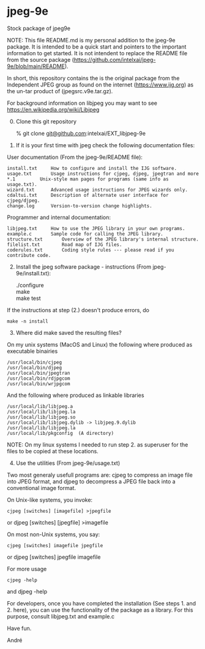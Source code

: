 # jpeg-9e
Stock package of jpeg9e

NOTE: This file README.md is my personal addition to the jpeg-9e package. 
It is intended to be a quick start and pointers to the important information to get started. 
It is not intendent to replace the README file from the source package (https://github.com/intelxai/jpeg-9e/blob/main/README). 

In short, this repository contains the is the original package from the Independent 
JPEG group as found on the internet (https://www.ijg.org) as the un-tar product 
of (jpegsrc.v9e.tar.gz).

For background information on libjpeg you may want to see https://en.wikipedia.org/wiki/Libjpeg

0. Clone this git repository

	% git clone git@github.com:intelxai/EXT_libjpeg-9e

1. If it is your first time with jpeg check the following documentation files:

User documentation (From the jpeg-9e/README file):

	install.txt		How to configure and install the IJG software.
	usage.txt 		Usage instructions for cjpeg, djpeg, jpegtran and more
	*.1			Unix-style man pages for programs (same info as usage.txt).
	wizard.txt		Advanced usage instructions for JPEG wizards only.
	cdaltui.txt		Description of alternate user interface for cjpeg/djpeg.
	change.log		Version-to-version change highlights.

Programmer and internal documentation:

	libjpeg.txt		How to use the JPEG library in your own programs.
	example.c		Sample code for calling the JPEG library.
	structure.txt		Overview of the JPEG library's internal structure.
	filelist.txt		Road map of IJG files.
	coderules.txt		Coding style rules --- please read if you contribute code.

2. Install the jpeg software package - instructions (From jpeg-9e/install.txt):

	./configure  
	make  
	make test  

If the instructions at step (2.) doesn't produce errors, do

	make -n install

3. Where did make saved the resulting files?

On my unix systems (MacOS and Linux) the following where produced as executable binairies

	/usr/local/bin/cjpeg  
	/usr/local/bin/djpeg   
	/usr/local/bin/jpegtran   
	/usr/local/bin/rdjpgcom   
	/usr/local/bin/wrjpgcom   

And the following where produced as linkable libraries

	/usr/local/lib/libjpeg.a   
	/usr/local/lib/libjpeg.la   
	/usr/local/lib/libjpeg.so   
	/usr/local/lib/libjpeg.dylib -> libjpeg.9.dylib   
	/usr/local/lib/libjpeg.la   
	/usr/local/lib/pkgconfig  (A directory)   

NOTE: On my linux systems I needed to run step 2. as superuser for the files to be copied 
at these locations. 

4. Use the utilities (From jpeg-9e/usage.txt)

Two most generaly usefull programs are: cjpeg to compress an image file into JPEG format,
and djpeg to decompress a JPEG file back into a conventional image format.

On Unix-like systems, you invoke:

	cjpeg [switches] [imagefile] >jpegfile
or
	djpeg [switches] [jpegfile]  >imagefile

On most non-Unix systems, you say:

	cjpeg [switches] imagefile jpegfile
or
	djpeg [switches] jpegfile  imagefile

For more usage 

	cjpeg -help
and
	djpeg -help
  
For developers, once you have completed the installation (See steps 1. and 2. here), you can use the functionality of the package as a library. For this purpose, consult libjpeg.txt and example.c

Have fun.

André


